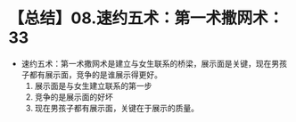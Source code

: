 # 【总结】08.速约五术：第一术撒网术：33

-   速约五术：第一术撒网术是建立与女生联系的桥梁，展示面是关键，现在男孩子都有展示面，竞争的是谁展示得更好。
    1.  展示面是与女生建立联系的第一步
    2.  竞争的是展示面的好坏
    3.  现在男孩子都有展示面，关键在于展示的质量。